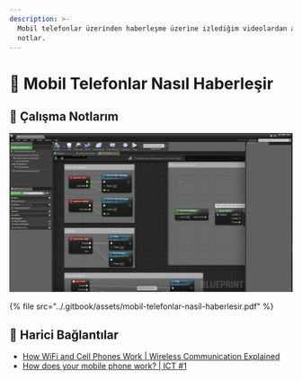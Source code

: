 ```yaml
---
description: >-
  Mobil telefonlar üzerinden haberleşme üzerine izlediğim videolardan aldığım
  notlar.
---
```


# 📶 Mobil Telefonlar Nasıl Haberleşir

## 📕 Çalışma Notlarım

![PDF i&#xE7;eri&#x11F;i](../.gitbook/assets/image%20%28113%29.png)

{% file src="../.gitbook/assets/mobil-telefonlar-nasil-haberlesir.pdf" %}

## 🔗 Harici Bağlantılar

* [How WiFi and Cell Phones Work \| Wireless Communication Explained](https://www.youtube.com/watch?v=kxLcwIMYmr0)
* [How does your mobile phone work? \| ICT \#1](https://www.youtube.com/watch?v=1JZG9x_VOwA&feature=youtu.be)

